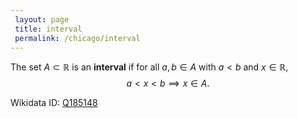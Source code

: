 ```yaml
---
 layout: page
 title: interval
 permalink: /chicago/interval
---
```

The set $A\subset \mathbb R$ is an **interval** if for all $a,b \in A$ with $a<b$ and $x\in \mathbb R$, $$a<x<b \implies x\in A.$$

Wikidata ID: [Q185148](https://www.wikidata.org/wiki/Q185148)